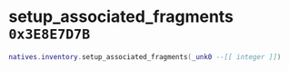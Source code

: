 # setup_associated_fragments `0x3E8E7D7B`

```lua
natives.inventory.setup_associated_fragments(_unk0 --[[ integer ]])
```